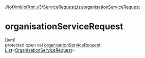 //[iofXml](../../../index.md)/[iofXml.v3](../index.md)/[ServiceRequestList](index.md)/[organisationServiceRequest](organisation-service-request.md)

# organisationServiceRequest

[jvm]\
protected open val [organisationServiceRequest](organisation-service-request.md): [List](https://docs.oracle.com/javase/8/docs/api/java/util/List.html)<[OrganisationServiceRequest](../-organisation-service-request/index.md)>
